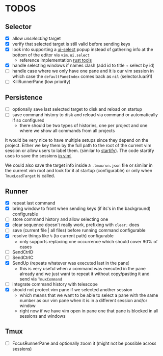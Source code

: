 # TODOS

## Selector

- [x] allow _unselecting_ target
- [x] verify that selected target is still valid before sending keys
- [x] look into supporting a
  [ui-select](https://github.com/nvim-telescope/telescope-ui-select.nvim) popup instead of
  gathering info at the bottom of the editor via `vim.ui.select`
  - reference implementation [rust tools](https://github.com/simrat39/rust-tools.nvim)
- [x] handle selecting windows if names clash (add id to title + select by id)
- [ ] handle case where we only have one pane and it is our vim session in which case the
  `defaultPaneIndex` comes back as `nil` (selector.lua:91)
- [ ] KillRunnerPane (low priority)

## Persistence

- [ ] optionally save last selected target to disk and reload on startup
- [ ] save command history to disk and reload via command or automatically if so configured
  - there should be two types of histories, one per project and one where we show all commands
    from all projects

It would be very nice to have multiple setups since they depend on the project.
Either we key them by the full path to the root of the current vim session or allow users to
label them. (similar to [startify](https://github.com/mhinz/vim-startify)).
The code startify uses to save the sessions [in
viml](https://github.com/mhinz/vim-startify/blob/master/autoload/startify.vim#L215)

We could also save the target info inside a `.tmuxrun.json` file or similar in the current vim
root and look for it at startup (configurable) or only when `TmuxLoadTarget` is called.

## Runner

- [x] repeat last command
- [x] bring window to front when sending keys (if its's in the background) configurable
- [ ] store command history and allow selecting one 
- [x] clear sequence doesn't really work, prefixing with `clear;` does
- [ ] save (current file | all files) before running command configurable
- [x] resolve things like `%` (to current path) configurable
  - only supports replacing one occurrence which should cover 90% of cases
- [ ] SendCtrlD
- [ ] SendCtrlC
- [x] SendUp (repeats whatever was executed last in the pane)
  - this is very useful when a command was executed in the pane already and we just want to
    repeat it without copy/pasting it and send via `TmuxCommand`
- [ ] integrate command history with telescope
- [x] should not protect vim pane if we selected another session
  - which means that we want to be able to select a pane with the same number as our vim pane
    when it is in a different session and/or window
  - right now if we have vim open in pane one that pane is blocked in all sessions and windows

## Tmux

- [ ] FocusRunnerPane and optionally zoom it (might not be possible across sessions)
